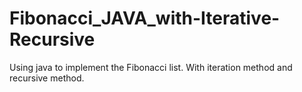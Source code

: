 # Fibonacci_JAVA_with-Iterative-Recursive
Using java to implement the Fibonacci list. With iteration method and recursive method.
